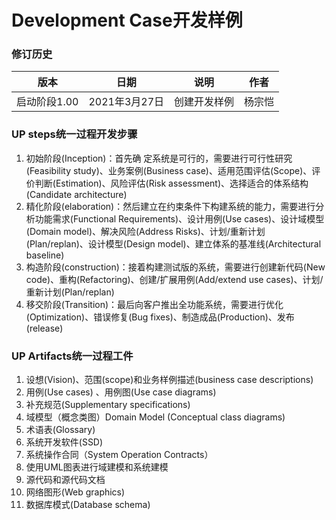 # Development Case开发样例

### 修订历史

|版本|日期|说明|作者|
|---|-----|---|----|
|启动阶段1.00|2021年3月27日|创建开发样例|杨宗恺|

### UP steps统一过程开发步骤

1. 初始阶段(Inception)：首先确 定系统是可行的，需要进行可行性研究(Feasibility study)、业务案例(Business case)、适用范围评估(Scope)、评价判断(Estimation)、风险评估(Risk assessment)、选择适合的体系结构(Candidate architecture)
2. 精化阶段(elaboration)：然后建立在约束条件下构建系统的能力，需要进行分析功能需求(Functional Requirements)、设计用例(Use cases)、设计域模型(Domain model)、解决风险(Address Risks)、计划/重新计划(Plan/replan)、设计模型(Design model)、建立体系的基准线(Architectural baseline)
3. 构造阶段(construction)：接着构建测试版的系统，需要进行创建新代码(New code)、重构(Refactoring)、创建/扩展用例(Add/extend use cases)、计划/重新计划(Plan/replan)
4. 移交阶段(Transition)：最后向客户推出全功能系统，需要进行优化(Optimization)、错误修复(Bug fixes)、制造成品(Production)、发布(release)

### UP Artifacts统一过程工件

1. 设想(Vision)、范围(scope)和业务样例描述(business case descriptions)
2. 用例(Use cases) 、用例图(Use case diagrams)
3. 补充规范(Supplementary specifications)
4. 域模型（概念类图）Domain Model (Conceptual class diagrams)
5. 术语表(Glossary)
6. 系统开发软件(SSD)
7. 系统操作合同（System Operation Contracts）
8. 使用UML图表进行域建模和系统建模
9. 源代码和源代码文档
10. 网络图形(Web graphics)
11. 数据库模式(Database schema)